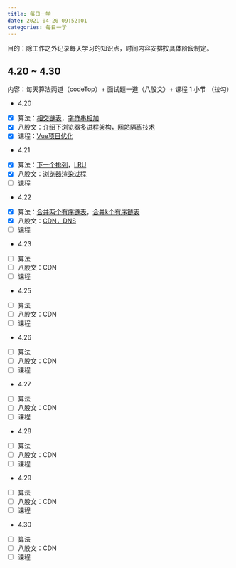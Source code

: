 ```yaml
---
title: 每日一学
date: 2021-04-20 09:52:01
categories: 每日一学
---
```


目的：除工作之外记录每天学习的知识点，时间内容安排按具体阶段制定。

## 4.20 ~ 4.30

内容：每天算法两道（codeTop）+ 面试题一道（八股文）+ 课程 1 小节 （拉勾）

* 4.20
- [x] 算法：[相交链表](https://leetcode-cn.com/problems/intersection-of-two-linked-lists/)，[字符串相加](https://leetcode-cn.com/problems/add-strings/)
- [x] 八股文：[介绍下浏览器多进程架构，网站隔离技术](https://zhuanlan.zhihu.com/p/102149546)
- [x] 课程：[Vue项目优化](https://jinjingxuan.github.io/2018/08/03/%E9%9D%A2%E8%AF%95-%E9%9D%A2%E8%AF%95%E9%A2%98%EF%BC%88%E5%8D%81%EF%BC%89/)

* 4.21
- [x] 算法：[下一个排列](https://leetcode-cn.com/problems/next-permutation/)，[LRU](https://leetcode-cn.com/problems/lru-cache/)
- [x] 八股文：[浏览器渲染过程](https://jinjingxuan.github.io/2021/01/28/%E6%B5%8F%E8%A7%88%E5%99%A8-%E6%B5%8F%E8%A7%88%E5%99%A8%E6%B8%B2%E6%9F%93%E7%9B%B8%E5%85%B3/)
- [ ] 课程
* 4.22
- [x] 算法：[合并两个有序链表](https://leetcode-cn.com/problems/merge-k-sorted-lists/)，[合并k个有序链表](https://leetcode-cn.com/problems/merge-k-sorted-lists/)
- [x] 八股文：[CDN，DNS](https://juejin.cn/post/6844903906296725518)
- [ ] 课程

* 4.23

- [ ] 算法
- [ ] 八股文：CDN
- [ ] 课程

* 4.25

- [ ] 算法
- [ ] 八股文：CDN
- [ ] 课程

* 4.26

- [ ] 算法
- [ ] 八股文：CDN
- [ ] 课程

* 4.27

- [ ] 算法
- [ ] 八股文：CDN
- [ ] 课程

* 4.28

- [ ] 算法
- [ ] 八股文：CDN
- [ ] 课程

* 4.29

- [ ] 算法
- [ ] 八股文：CDN
- [ ] 课程

* 4.30

- [ ] 算法
- [ ] 八股文：CDN
- [ ] 课程